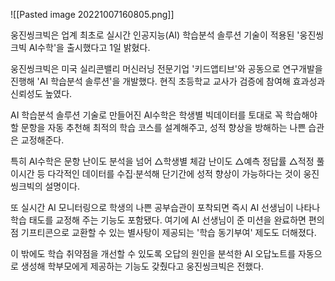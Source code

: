 ![[Pasted image 20221007160805.png]]

웅진씽크빅은 업계 최초로 실시간 인공지능(AI) 학습분석 솔루션 기술이 적용된 '웅진씽크빅 AI수학'을 출시했다고 1일 밝혔다.  
  
웅진씽크빅은 미국 실리콘밸리 머신러닝 전문기업 '키드앱티브'와 공동으로 연구개발을 진행해 'AI 학습분석 솔루션'을 개발했다. 현직 초등학교 교사가 검증에 참여해 효과성과 신뢰성도 높였다.  
  
AI 학습분석 솔루션 기술로 만들어진 AI수학은 학생별 빅데이터를 토대로 꼭 학습해야 할 문항을 자동 추천해 최적의 학습 코스를 설계해주고, 성적 향상을 방해하는 나쁜 습관은 교정해준다.  
  
특히 AI수학은 문항 난이도 분석을 넘어 △학생별 체감 난이도 △예측 정답률 △적정 풀이시간 등 다각적인 데이터를 수집·분석해 단기간에 성적 향상이 가능하다는 것이 웅진씽크빅의 설명이다.  
  
또 실시간 AI 모니터링으로 학생의 나쁜 공부습관이 포착되면 즉시 AI 선생님이 나타나 학습 태도를 교정해 주는 기능도 포함됐다. 여기에 AI 선생님이 준 미션을 완료하면 편의점 기프티콘으로 교환할 수 있는 별사탕이 제공되는 '학습 동기부여' 제도도 더해졌다.  
  
이 밖에도 학습 취약점을 개선할 수 있도록 오답의 원인을 분석한 AI 오답노트를 자동으로 생성해 학부모에게 제공하는 기능도 갖췄다고 웅진씽크빅은 전했다.